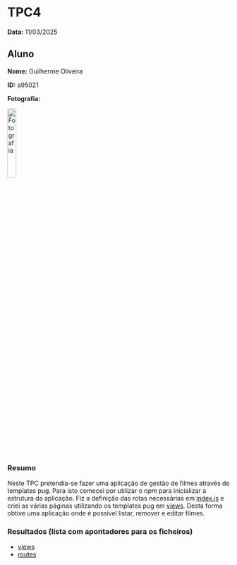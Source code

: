 # TPC4

**Data:** 11/03/2025

## Aluno

**Nome:** Guilherme Oliveira

**ID:** a95021

**Fotografia:**

<img src=https://i.imgur.com/ag9VyrP.jpg alt="Fotografia" style="width:20%;">

### Resumo
Neste TPC pretendia-se fazer uma aplicação de gestão de filmes através de templates pug.
Para isto comecei por utilizar o _npm_ para inicializar a estrutura da aplicação.
Fiz a definição das rotas necessárias em [index.js](./cinema/routes/index.js) e criei as várias páginas utilizando os templates pug em [views](./cinema/views/).
Desta forma obtive uma aplicação onde é possível listar, remover e editar filmes.

### Resultados (lista com apontadores para os ficheiros)
- [views](./cinema/views/)
- [routes](./cinema/routes/index.js)